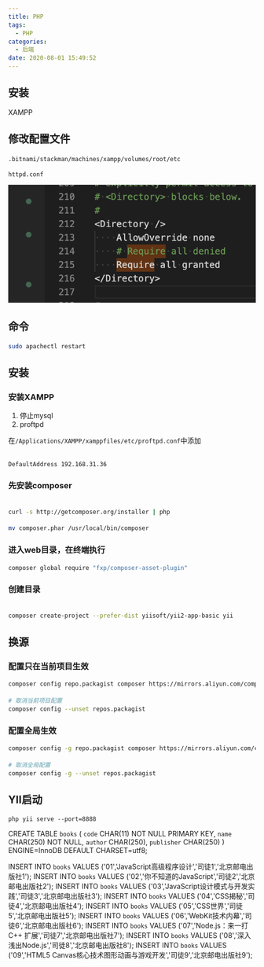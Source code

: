 ```yaml
---
title: PHP
tags:
  - PHP
categories:
  - 后端
date: 2020-08-01 15:49:52
---
```


## 安装

XAMPP

## 修改配置文件

`.bitnami/stackman/machines/xampp/volumes/root/etc`

`httpd.conf`

![](./PHP/2020-08-01-17-21-35.png)


## 命令

```bash
sudo apachectl restart
```

## 安装

### 安装XAMPP

1. 停止mysql
2. proftpd

在`/Applications/XAMPP/xamppfiles/etc/proftpd.conf`中添加
```config

DefaultAddress 192.168.31.36
```


### 先安装composer
```bash

curl -s http://getcomposer.org/installer | php

mv composer.phar /usr/local/bin/composer
```

### 进入web目录，在终端执行
```bash
composer global require "fxp/composer-asset-plugin"
```

### 创建目录
```bash

composer create-project --prefer-dist yiisoft/yii2-app-basic yii
```

## 换源

### 配置只在当前项目生效

```bash
composer config repo.packagist composer https://mirrors.aliyun.com/composer/

# 取消当前项目配置
composer config --unset repos.packagist
```

### 配置全局生效

```bash
composer config -g repo.packagist composer https://mirrors.aliyun.com/composer/

# 取消全局配置
composer config -g --unset repos.packagist
```

## YII启动

```
php yii serve --port=8888

```


CREATE TABLE `books` (
  `code` CHAR(11) NOT NULL PRIMARY KEY,
  `name` CHAR(250) NOT NULL,
  `author` CHAR(250),
  `publisher` CHAR(250)
) ENGINE=InnoDB DEFAULT CHARSET=utf8;

INSERT INTO `books` VALUES ('01','JavaScript高级程序设计','司徒1','北京邮电出版社1');
INSERT INTO `books` VALUES ('02','你不知道的JavaScript','司徒2','北京邮电出版社2');
INSERT INTO `books` VALUES ('03','JavaScript设计模式与开发实践','司徒3','北京邮电出版社3');
INSERT INTO `books` VALUES ('04','CSS揭秘','司徒4','北京邮电出版社4');
INSERT INTO `books` VALUES ('05','CSS世界','司徒5','北京邮电出版社5');
INSERT INTO `books` VALUES ('06','WebKit技术内幕','司徒6','北京邮电出版社6');
INSERT INTO `books` VALUES ('07','Node.js：来一打 C++ 扩展','司徒7','北京邮电出版社7');
INSERT INTO `books` VALUES ('08','深入浅出Node.js','司徒8','北京邮电出版社8');
INSERT INTO `books` VALUES ('09','HTML5 Canvas核心技术图形动画与游戏开发','司徒9','北京邮电出版社9');
